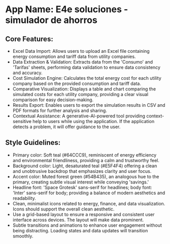 # **App Name**: E4e soluciones - simulador de ahorros

## Core Features:

- Excel Data Import: Allows users to upload an Excel file containing energy consumption and tariff data from utility companies.
- Data Extraction & Validation: Extracts data from the 'Consumo' and 'Tarifas' sheets, performing data validation to ensure data consistency and accuracy.
- Cost Simulation Engine: Calculates the total energy cost for each utility company based on the provided consumption and tariff data.
- Comparative Visualization: Displays a table and chart comparing the simulated costs for each utility company, providing a clear visual comparison for easy decision-making.
- Results Export: Enables users to export the simulation results in CSV and PDF formats for further analysis and sharing.
- Contextual Assistance: A generative-AI-powered tool providing context-sensitive help to users while using the application. If the application detects a problem, it will offer guidance to the user.

## Style Guidelines:

- Primary color: Soft teal (#64CCC9), reminiscent of energy efficiency and environmental friendliness, providing a calm and trustworthy feel.
- Background color: Light, desaturated teal (#E5F4F4) offering a clean and unobtrusive backdrop that emphasizes clarity and user focus.
- Accent color: Muted forest green (#54B435), an analogous hue to the primary, creating subtle visual interest while conveying 'savings.'
- Headline font: 'Space Grotesk' sans-serif for headlines; body font: 'Inter' sans-serif for body; providing a balance of modern aesthetics and readability.
- Clean, minimalist icons related to energy, finance, and data visualization. Icons should support the overall clean aesthetic.
- Use a grid-based layout to ensure a responsive and consistent user interface across devices. The layout will make data prominent.
- Subtle transitions and animations to enhance user engagement without being distracting. Loading states and data updates will transition smoothly.